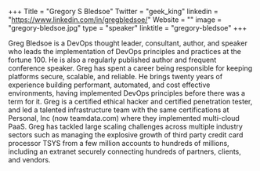 +++
Title = "Gregory S Bledsoe"
Twitter = "geek_king"
linkedin = "https://www.linkedin.com/in/gregbledsoe/"
Website = ""
image = "gregory-bledsoe.jpg"
type = "speaker"
linktitle = "gregory-bledsoe"
+++

Greg Bledsoe is a DevOps thought leader, consultant, author, and speaker who leads the 
implementation of DevOps principles and practices at the fortune 100. 
He is also a regularly published author and frequent conference speaker. Greg has spent 
a career being responsible for keeping platforms secure, scalable, and reliable. 
He brings twenty years of experience building performant, automated, and cost effective 
environments, having implemented DevOps principles before there was a term for it. Greg 
is a certified ethical hacker and certified penetration tester, and led a talented infrastructure 
team with the same certifications at Personal, Inc (now teamdata.com) where they implemented 
multi-cloud PaaS. Greg has tackled large scaling challenges across multiple industry sectors 
such as managing the explosive growth of third party credit card processor TSYS from a few million 
accounts to hundreds of millions, including an extranet securely connecting hundreds of partners, 
clients, and vendors.